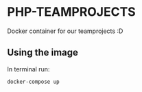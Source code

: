 # PHP-TEAMPROJECTS

Docker container for our teamprojects :D

## Using the image

In terminal run:

```
docker-compose up
```
